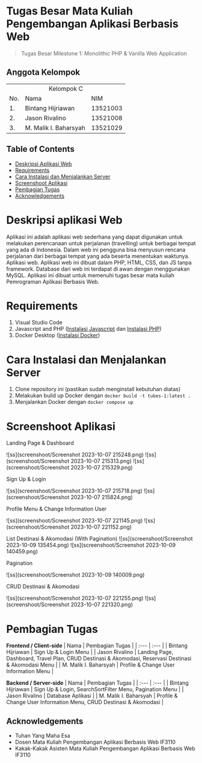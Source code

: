 # Tugas Besar Mata Kuliah Pengembangan Aplikasi Berbasis Web
> Tugas Besar Milestone 1: Monolithic PHP & Vanilla Web Application

## Anggota Kelompok
<table>
    <tr>
        <td colspan="3", align = "center"><center>Kelompok C</center></td>
    </tr>
    <tr>
        <td>No.</td>
        <td>Nama</td>
        <td>NIM</td>
    </tr>
    <tr>
        <td>1.</td>
        <td>Bintang Hijriawan</td>
        <td>13521003</td>
    </tr>
    <tr>
        <td>2.</td>
        <td>Jason Rivalino</td>
        <td>13521008</td>
    </tr>
    <tr>
        <td>3.</td>
        <td>M. Malik I. Baharsyah</td>
        <td>13521029</td>
    </tr>
</table>

## Table of Contents
* [Deskripsi Aplikasi Web](#deskripsi-aplikasi-web)
* [Requirements](#requirements)
* [Cara Instalasi dan Menjalankan Server](#cara-instalasi-dan-menjalankan-server)
* [Screenshoot Aplikasi](#screenshoot-aplikasi)
* [Pembagian Tugas](#pembagian-tugas)
* [Acknowledgements](#acknowledgements)

# Deskripsi aplikasi Web
Aplikasi ini adalah aplikasi web sederhana yang dapat digunakan untuk melakukan perencanaan untuk perjalanan (travelling) untuk berbagai tempat yang ada di Indonesia. Dalam web ini pengguna bisa menyusun rencana perjalanan dari berbagai tempat yang ada beserta menentukan waktunya. Aplikasi web. Aplikasi web ini dibuat dalam PHP, HTML, CSS, dan JS tanpa framework. Database dari web ini terdapat di awan dengan menggunakan MySQL. Aplikasi ini dibuat untuk memenuhi tugas besar mata kuliah Pemrograman Aplikasi Berbasis Web.

# Requirements
1. Visual Studio Code
2. Javascript and PHP ([Instalasi Javascript](https://nodejs.org/en/download) dan [Instalasi PHP](https://www.php.net/downloads.php))
3. Docker Desktop ([Instalasi Docker](https://www.docker.com/products/docker-desktop/))

# Cara Instalasi dan Menjalankan Server
1. Clone repository ini (pastikan sudah menginstall kebutuhan diatas)
2. Melakukan build up Docker dengan `docker build -t tubes-1:latest .`
3. Menjalankan Docker dengan `docker compose up`

# Screenshoot Aplikasi
Landing Page & Dashboard

![ss](screenshoot/Screenshot 2023-10-07 215248.png)
![ss](screenshoot/Screenshot 2023-10-07 215313.png)
![ss](screenshoot/Screenshot 2023-10-07 215329.png)

Sign Up & Login

![ss](screenshoot/Screenshot 2023-10-07 215718.png)
![ss](screenshoot/Screenshot 2023-10-07 215824.png)

Profile Menu & Change Information User

![ss](screenshoot/Screenshot 2023-10-07 221145.png)
![ss](screenshoot/Screenshot 2023-10-07 221152.png)

List Destinasi & Akomodasi (With Pagination)
![ss](screenshoot/Screenshot 2023-10-09 135454.png)
![ss](screenshoot/Screenshot 2023-10-09 140459.png)


Pagination

![ss](screenshoot/Screenshot 2023-10-09 140009.png)

CRUD Destinasi & Akomodasi

![ss](screenshoot/Screenshot 2023-10-07 221255.png)
![ss](screenshoot/Screenshot 2023-10-07 221320.png)


# Pembagian Tugas
<b>Frontend / Client-side</b>
| Nama | Pembagian Tugas |
| :---         |     :---     |
| Bintang Hijriawan      | Sign Up & Login Menu |
| Jason Rivalino         | Landing Page, Dashboard, Travel Plan, CRUD Destinasi & Akomodasi, Reservasi Destinasi & Akomodasi Menu |
| M. Malik I. Baharsyah  | Profile & Change User Information Menu |

<b>Backend / Server-side</b>
| Nama | Pembagian Tugas |
| :---         |     :---     |
| Bintang Hijriawan      | Sign Up & Login, SearchSortFilter Menu, Pagination Menu  |
| Jason Rivalino         | Database Aplikasi |
| M. Malik I. Baharsyah  | Profile & Change User Information Menu, CRUD Destinasi & Akomodasi  |

## Acknowledgements
- Tuhan Yang Maha Esa
- Dosen Mata Kuliah Pengembangan Aplikasi Berbasis Web IF3110
- Kakak-Kakak Asisten Mata Kuliah Pengembangan Aplikasi Berbasis Web IF3110
